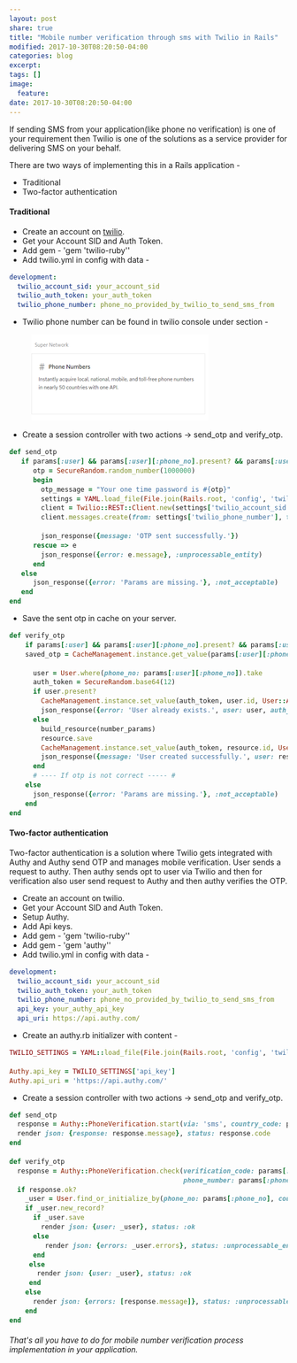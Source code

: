 ```yaml
---
layout: post
share: true
title: "Mobile number verification through sms with Twilio in Rails"
modified: 2017-10-30T08:20:50-04:00
categories: blog
excerpt:
tags: []
image:
  feature:
date: 2017-10-30T08:20:50-04:00
---
```


If sending SMS from your application(like phone no verification) is one of your requirement then Twilio is one of the solutions as a service provider for delivering SMS on your behalf.

There are two ways of implementing this in a Rails application - 
  * Traditional
  * Two-factor authentication

#### Traditional
* Create an account on [twilio](https://www.twilio.com/console).
* Get your Account SID and Auth Token.
* Add gem - 'gem 'twilio-ruby''
* Add twilio.yml in config with data - 

```yaml
development:  
  twilio_account_sid: your_account_sid
  twilio_auth_token: your_auth_token
  twilio_phone_number: phone_no_provided_by_twilio_to_send_sms_from
```
* Twilio phone number can be found in twilio console under section - 

<figure class="half">
	<img src="/images/phone.png" alt="image">
</figure>

* Create a session controller with two actions  -> send_otp and verify_otp.

 ```ruby
 def send_otp  
    if params[:user] && params[:user][:phone_no].present? && params[:user][:country_code].present?
       otp = SecureRandom.random_number(1000000)
       begin        
         otp_message = "Your one time password is #{otp}"        
         settings = YAML.load_file(File.join(Rails.root, 'config', 'twilio.yml'))[Rails.env]
         client = Twilio::REST::Client.new(settings['twilio_account_sid'], settings['twilio_auth_token'])
         client.messages.create(from: settings['twilio_phone_number'], to: (params['country_code'] + params['phone_no']), body: otp)
 
         json_response({message: 'OTP sent successfully.'})
       rescue => e        
         json_response({error: e.message}, :unprocessable_entity)
       end  
    else    
       json_response({error: 'Params are missing.'}, :not_acceptable)
    end
 end
 ```
* Save the sent otp in cache on your server.

```ruby
def verify_otp  
    if params[:user] && params[:user][:phone_no].present? && params[:user][:otp].present?
    saved_otp = CacheManagement.instance.get_value(params[:user][:phone_no])

      user = User.where(phone_no: params[:user][:phone_no]).take
      auth_token = SecureRandom.base64(12)
      if user.present?
        CacheManagement.instance.set_value(auth_token, user.id, User::AUTH_TOKEN_EXPIRY_TIME)
        json_response({error: 'User already exists.', user: user, auth_token: auth_token})
      else        
        build_resource(number_params)       
        resource.save
        CacheManagement.instance.set_value(auth_token, resource.id, User::AUTH_TOKEN_EXPIRY_TIME)
        json_response({message: 'User created successfully.', user: resource, auth_token: auth_token})
      end      
      # ---- If otp is not correct ----- #  
    else    
      json_response({error: 'Params are missing.'}, :not_acceptable)
    end
end
```

#### Two-factor authentication

Two-factor authentication is a solution where Twilio gets integrated with Authy and Authy send OTP and manages mobile verification. User sends a request to authy. Then authy sends opt to user via Twilio and then for verification also user send request to Authy and then authy verifies the OTP.

* Create an account on twilio.
* Get your Account SID and Auth Token.
* Setup Authy.
* Add Api keys. 
* Add gem - 'gem 'twilio-ruby''
* Add gem - 'gem 'authy''
* Add twilio.yml in config with data - 

```yaml
development:  
  twilio_account_sid: your_account_sid
  twilio_auth_token: your_auth_token
  twilio_phone_number: phone_no_provided_by_twilio_to_send_sms_from
  api_key: your_authy_api_key
  api_uri: https://api.authy.com/
```

* Create an authy.rb initializer with content -
 
```ruby
TWILIO_SETTINGS = YAML::load_file(File.join(Rails.root, 'config', 'twilio.yml'))[Rails.env]

Authy.api_key = TWILIO_SETTINGS['api_key']
Authy.api_uri = 'https://api.authy.com/'
```

* Create a session controller with two actions  -> send_otp and verify_otp.

```ruby
def send_otp  
  response = Authy::PhoneVerification.start(via: 'sms', country_code: params[:country_code], phone_number: params[:phone_no])
  render json: {response: response.message}, status: response.code
end

def verify_otp  
  response = Authy::PhoneVerification.check(verification_code: params[:otp], country_code: params[:country_code],
                                            phone_number: params[:phone_no])
  if response.ok?
    _user = User.find_or_initialize_by(phone_no: params[:phone_no], country_code: params[:country_code])
    if _user.new_record?
      if _user.save
        render json: {user: _user}, status: :ok      
      else        
         render json: {errors: _user.errors}, status: :unprocessable_entity      
      end    
     else      
       render json: {user: _user}, status: :ok    
     end  
    else    
      render json: {errors: [response.message]}, status: :unprocessable_entity  
    end
end
```

###### That's all you have to do for mobile number verification process implementation in your application.

